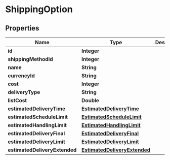 
# ShippingOption

## Properties
Name | Type | Description | Notes
------------ | ------------- | ------------- | -------------
**id** | **Integer** |  |  [optional]
**shippingMethodId** | **Integer** |  |  [optional]
**name** | **String** |  |  [optional]
**currencyId** | **String** |  |  [optional]
**cost** | **Integer** |  |  [optional]
**deliveryType** | **String** |  |  [optional]
**listCost** | **Double** |  |  [optional]
**estimatedDeliveryTime** | [**EstimatedDeliveryTime**](EstimatedDeliveryTime.md) |  |  [optional]
**estimatedScheduleLimit** | [**EstimatedScheduleLimit**](EstimatedScheduleLimit.md) |  |  [optional]
**estimatedHandlingLimit** | [**EstimatedHandlingLimit**](EstimatedHandlingLimit.md) |  |  [optional]
**estimatedDeliveryFinal** | [**EstimatedDeliveryFinal**](EstimatedDeliveryFinal.md) |  |  [optional]
**estimatedDeliveryLimit** | [**EstimatedDeliveryLimit**](EstimatedDeliveryLimit.md) |  |  [optional]
**estimatedDeliveryExtended** | [**EstimatedDeliveryExtended**](EstimatedDeliveryExtended.md) |  |  [optional]



